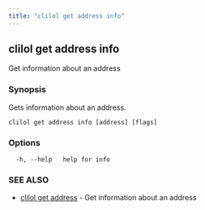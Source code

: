 ```yaml
---
title: "clilol get address info"
---
```

## clilol get address info

Get information about an address

### Synopsis

Gets information about an address.

```
clilol get address info [address] [flags]
```

### Options

```
  -h, --help   help for info
```

### SEE ALSO

* [clilol get address](clilol_get_address.md)	 - Get information about an address
